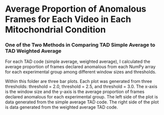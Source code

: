 # Average Proportion of Anomalous Frames for Each Video in Each Mitochondrial Condition
### One of the Two Methods in Comparing TAD Simple Average to TAD Weighted Average

For each TAD code (simple average, weighted average), I calculated the average proportion of frames declared anomalous from each NumPy array for each experimental group among different
window sizes and thresholds. 

Within this folder are three bar plots. Each plot was generated from three thresholds: threshold = 2.0, threshold = 2.5, and threshold = 3.0. 
The x-axis is the window size and the y-axis is the average proportion of frames declared anomalous for each experimental group. The left side of the plot is data generated 
from the simple average TAD code. The right side of the plot is data generated from the weighted average TAD code. 
